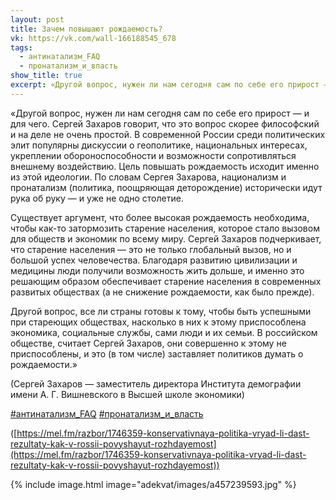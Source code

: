 ```yaml
---
layout: post
title: Зачем повышают рождаемость?
vk: https://vk.com/wall-166188545_678
tags:
  - антинатализм_FAQ
  - пронатализм_и_власть
show_title: true
excerpt: «Другой вопрос, нужен ли нам сегодня сам по себе его прирост — и для чего. Сергей Захаров говорит, что это вопрос скорее философский и на деле не очень простой. В современной России среди политических элит популярны дискуссии о геополитике, национальных интересах, укреплении обороноспособности и возможности сопротивляться внешнему воздействию. Цель...
---
```

«Другой вопрос, нужен ли нам сегодня сам по себе его прирост — и для чего. Сергей Захаров говорит, что это вопрос скорее философский и на деле не очень простой. В современной России среди политических элит популярны дискуссии о геополитике, национальных интересах, укреплении обороноспособности и возможности сопротивляться внешнему воздействию. Цель повышать рождаемость исходит именно из этой идеологии. По словам Сергея Захарова, национализм и пронатализм (политика, поощряющая деторождение) исторически идут рука об руку — и уже не одно столетие.

Существует аргумент, что более высокая рождаемость необходима, чтобы как-то затормозить старение населения, которое стало вызовом для обществ и экономик по всему миру. Сергей Захаров подчеркивает, что старение населения — это не только глобальный вызов, но и большой успех человечества. Благодаря развитию цивилизации и медицины люди получили возможность жить дольше, и именно это решающим образом обеспечивает старение населения в современных развитых обществах (а не снижение рождаемости, как было прежде).

Другой вопрос, все ли страны готовы к тому, чтобы быть успешными при стареющих обществах, насколько в них к этому приспособлена экономика, социальные службы, сами люди и их семьи. В российском обществе, считает Сергей Захаров, они совершенно к этому не приспособлены, и это (в том числе) заставляет политиков думать о рождаемости.»

(Сергей Захаров — заместитель директора Института демографии имени А. Г. Вишневского в Высшей школе экономики)

[#антинатализм_FAQ](poisk.html#антинатализм_FAQ)
[#пронатализм_и_власть](poisk.html#пронатализм_и_власть)

([https://mel.fm/razbor/1746359-konservativnaya-politika-vryad-li-dast-rezultaty-kak-v-rossii-povyshayut-rozhdayemost](https://mel.fm/razbor/1746359-konservativnaya-politika-vryad-li-dast-rezultaty-kak-v-rossii-povyshayut-rozhdayemost))

{% include image.html image="adekvat/images/a457239593.jpg" %}
